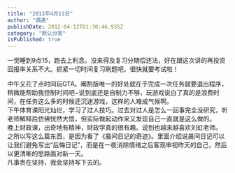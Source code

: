 ```yaml
---
title: "2012年4月11日"
author: "偶遇"
publishDate: 2012-04-12T01:30:46.935Z
category: "默认分类"
isPublished: true
---
```


一觉睡到9点15，跑去上利息。没来得及复习分期偿还法，好在跟这次讲的再投资回报率关系不大。抓紧一切时间复习刷题吧，很快就要考试啦！<wbr><div>中午又花了点时间玩GTA。阉割版唯一的好处就在于完成一次任务就要退出程序，稍微能帮助我控制时间吧~说到底还是自制力不够，玩游戏说白了真的是浪费时间，在任务这么多的时候还沉迷游戏，这样的人难成气候啊。</div><div>下午体育课阳光灿烂，学习了过人技巧。过去对过人是怎么一回事完全没研究，听老师解释后仿佛恍然大悟，但实际做起动作来又发现自己一直就是这么做的。</div><div>晚上财政课，出奇地有精神，财政学真的很有趣。说到也越来越喜欢刘虹老师。</div><div>之所以写这么篇东西，是因为看了《晨间日记的奇迹》。里面介绍说晨间日记可以让我们避免写出“后悔日记”，而是在一夜消除情绪之后客观审视昨天的自己，然后以更清晰的思路面对新一天。</div><div>凡事贵在坚持，我会坚持写下去的。</div>